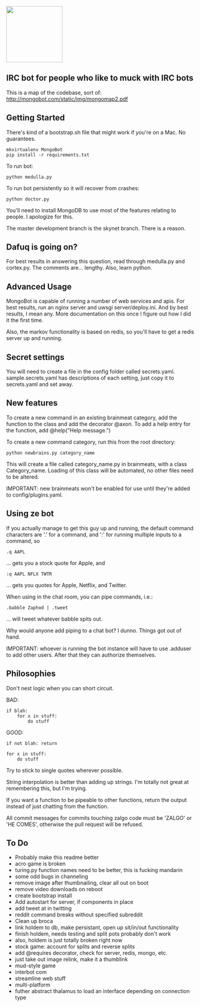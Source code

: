 <img src="http://mongobot.com/static/img/mongobot.png" width="150" height="150" />

IRC bot for people who like to muck with IRC bots
-------------------------------------------------

This is a map of the codebase, sort of: http://mongobot.com/static/img/mongomap2.pdf


Getting Started
---------------

There's kind of a bootstrap.sh file that might work if you're on a Mac. No
guarantees.

    mkvirtualenv MongoBot
    pip install -r requirements.txt

To run bot: 

    python medulla.py

To run bot persistently so it will recover from crashes: 

    python doctor.py

You'll need to install MongoDB to use most of the features relating to people. I apologize for this.

The master development branch is the skynet branch. There is a reason.


Dafuq is going on?
------------------

For best results in answering this question, read through medulla.py and cortex.py. 
The comments are... lengthy. Also, learn python. 


Advanced Usage
--------------

MongoBot is capable of running a number of web services and apis. For best
results, run an nginx server and uwsgi server/deploy.ini. And by best results,
I mean any. More documentation on this once I figure out how I did it the 
first time.

Also, the markov functionality is based on redis, so you'll have to get a 
redis server up and running.


Secret settings
---------------

You will need to create a file in the config folder called secrets.yaml.
sample.secrets.yaml has descriptions of each setting, just copy it to
secrets.yaml and set away.


New features
------------

To create a new command in an existing brainmeat category, add the
function to the class and add the decorator @axon. To add a help entry
for the function, add @help("Help message.")

To create a new command category, run this from the root directory: 

    python newbrains.py category_name

This will create a file called category_name.py in brainmeats, with
a class Category_name. Loading of this class will be automated, no
other files need to be altered.

IMPORTANT: new brainmeats won't be enabled for use until they're
added to config/plugins.yaml.


Using ze bot
------------

If you actually manage to get this guy up and running, the default
command characters are '.' for a command, and ':' for running multiple
inputs to a command, so

    .q AAPL

... gets you a stock quote for Apple, and 

    :q AAPL NFLX TWTR

... gets you quotes for Apple, Netflix, and Twitter.

When using in the chat room, you can pipe commands, i.e.:

    .babble Zaphod | .tweet

... will tweet whatever babble spits out.

Why would anyone add piping to a chat bot? I dunno. Things got out of hand.

IMPORTANT: whoever is running the bot instance will have to use
.adduser to add other users. After that they can authorize themselves.


Philosophies
------------

Don't nest logic when you can short circuit.

BAD:

    if blah:
        for x in stuff:
            do stuff

GOOD:

    if not blah: return
    
    for x in stuff:
        do stuff

Try to stick to single quotes wherever possible.

String interpolation is better than adding up strings. I'm totally 
not great at remembering this, but I'm trying.

If you want a function to be pipeable to other functions, return the output
instead of just chatting from the function. 

All commit messages for commits touching zalgo code must be 'ZALGO' or 'HE COMES',
otherwise the pull request will be refused.


To Do
-----

+ Probably make this readme better
+ acro game is broken
+ turing.py function names need to be better, this is fucking mandarin
+ some odd bugs in channeling
+ remove image after thumbnailing, clear all out on boot
+ remove video downloads on reboot
+ create bootstrap install
+ Add autostart for server, if components in place
+ add tweet at in twitting
+ reddit command breaks without specified subreddit
+ Clean up broca
+ link holdem to db, make persistant, open up sit/in/out functionality
+ finish holdem, needs testing and split pots probably don't work
+ also, holdem is just totally broken right now
+ stock game: account for splits and reverse splits
+ add @requires decorator, check for server, redis, mongo, etc.
+ just take out image relink, make it a thumblink
+ mud-style game
+ interbot com
+ streamline web stuff
+ multi-platform
+ futher abstract thalamus to load an interface depending on connection type

